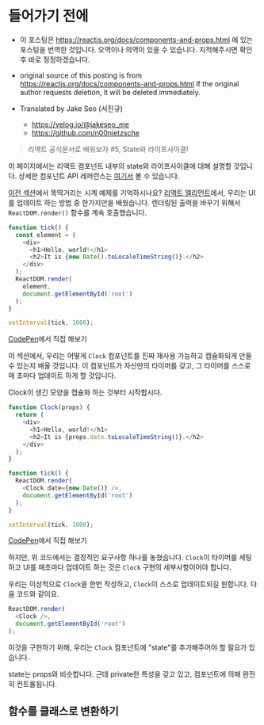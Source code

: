 # 들어가기 전에

- 이 포스팅은 https://reactjs.org/docs/components-and-props.html 에 있는 포스팅을 번역한 것입니다. 오역이나 의역이 있을 수 있습니다. 지적해주시면 확인 후 바로 정정하겠습니다.

- original source of this posting is from https://reactjs.org/docs/components-and-props.html If the original author requests deletion, it will be deleted immediately.

- Translated by Jake Seo (서진규)

	- https://velog.io/@jakeseo_me
	- https://github.com/n00nietzsche
    
> 리액트 공식문서로 배워보자 #5, State와 라이프사이클!

이 페이지에서는 리액트 컴포넌트 내부의 state와 라이프사이클에 대해 설명할 것입니다. 상세한 컴포넌트 API 레퍼런스는 [여기서](https://reactjs.org/docs/react-component.html) 볼 수 있습니다.

[이전 섹션](https://reactjs.org/docs/rendering-elements.html#updating-the-rendered-element)에서 똑딱거리는 시계 예제를 기억하시나요? [리액트 엘리먼트](https://reactjs.org/docs/rendering-elements.html#rendering-an-element-into-the-dom)에서, 우리는 UI를 업데이트 하는 방법 중 한가지만을 배웠습니다. 렌더링된 출력을 바꾸기 위해서 `ReactDOM.render()` 함수를 계속 호출했습니다.

```js
function tick() {
  const element = (
    <div>
      <h1>Hello, world!</h1>
      <h2>It is {new Date().toLocaleTimeString()}.</h2>
    </div>
  );
  ReactDOM.render(
    element,
    document.getElementById('root')
  );
}

setInterval(tick, 1000);
```

[CodePen](https://codepen.io/gaearon/pen/gwoJZk?editors=0010)에서 직접 해보기

이 섹션에서, 우리는 어떻게 `Clock` 컴포넌트를 진짜 재사용 가능하고 캡슐화되게 만들 수 있는지 배울 것입니다. 이 컴포넌트가 자신만의 타이머를 갖고, 그 타이머를 스스로 매 초마다 업데이트 하게 할 것입니다.

Clock이 생긴 모양을 캡슐화 하는 것부터 시작합시다.

```js
function Clock(props) {
  return (
    <div>
      <h1>Hello, world!</h1>
      <h2>It is {props.date.toLocaleTimeString()}.</h2>
    </div>
  );
}

function tick() {
  ReactDOM.render(
    <Clock date={new Date()} />,
    document.getElementById('root')
  );
}

setInterval(tick, 1000);
```

[CodePen](https://codepen.io/gaearon/pen/dpdoYR?editors=0010)에서 직접 해보기

하지만, 위 코드에서는 결정적인 요구사항 하나를 놓쳤습니다. `Clock`이 타이머를 세팅하고 UI를 매초마다 업데이트 하는 것은 `Clock` 구현의 세부사항이어야 합니다.

우리는 이상적으로 `Clock`을 한번 작성하고, `Clock`이 스스로 업데이트되길 원합니다. 다음 코드와 같이요.

```js
ReactDOM.render(
  <Clock />,
  document.getElementById('root')
);
```

이것을 구현하기 위해, 우리는 `Clock` 컴포넌트에 "state"를 추가해주어야 할 필요가 있습니다.

state는 props와 비슷합니다. 근데 private한 특성을 갖고 있고, 컴포넌트에 의해 완전히 컨트롤됩니다.

## 함수를 클래스로 변환하기


